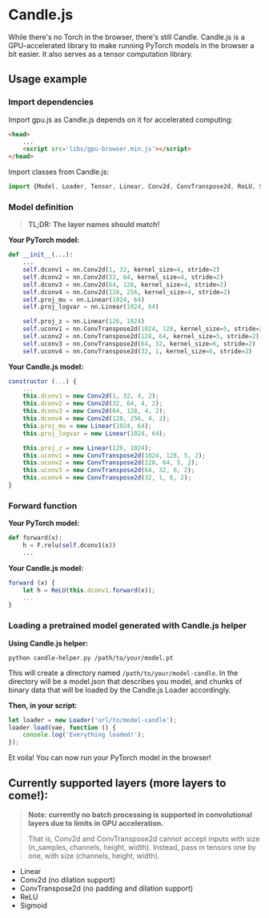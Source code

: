 # Candle.js
While there's no Torch in the browser, there's still Candle.
Candle.js is a GPU-accelerated library to make running PyTorch models in the browser a bit easier. It also serves as a tensor computation library.

## Usage example

### Import dependencies
Import gpu.js as Candle.js depends on it for accelerated computing:

```html
<head>
    ...
    <script src='libs/gpu-browser.min.js'></script>
</head>
```

Import classes from Candle.js:

```javascript
import {Model, Loader, Tensor, Linear, Conv2d, ConvTranspose2d, ReLU, Sigmoid} from "./candle.js";
```

### Model definition

> **TL;DR: The layer names should match!**

**Your PyTorch model:**

```python
def __init__(...):
    ...
    self.dconv1 = nn.Conv2d(1, 32, kernel_size=4, stride=2)
    self.dconv2 = nn.Conv2d(32, 64, kernel_size=4, stride=2)
    self.dconv3 = nn.Conv2d(64, 128, kernel_size=4, stride=2)
    self.dconv4 = nn.Conv2d(128, 256, kernel_size=4, stride=2)
    self.proj_mu = nn.Linear(1024, 64)
    self.proj_logvar = nn.Linear(1024, 64)

    self.proj_z = nn.Linear(126, 1024)
    self.uconv1 = nn.ConvTranspose2d(1024, 128, kernel_size=5, stride=2)
    self.uconv2 = nn.ConvTranspose2d(128, 64, kernel_size=5, stride=2)
    self.uconv3 = nn.ConvTranspose2d(64, 32, kernel_size=6, stride=2)
    self.uconv4 = nn.ConvTranspose2d(32, 1, kernel_size=6, stride=2)
```

**Your Candle.js model:**

```javascript
constructor (...) {
    ...
    this.dconv1 = new Conv2d(1, 32, 4, 2);
    this.dconv2 = new Conv2d(32, 64, 4, 2);
    this.dconv3 = new Conv2d(64, 128, 4, 2);
    this.dconv4 = new Conv2d(128, 256, 4, 2);
    this.proj_mu = new Linear(1024, 64);
    this.proj_logvar = new Linear(1024, 64);

    this.proj_z = new Linear(126, 1024);
    this.uconv1 = new ConvTranspose2d(1024, 128, 5, 2);
    this.uconv2 = new ConvTranspose2d(128, 64, 5, 2);
    this.uconv3 = new ConvTranspose2d(64, 32, 6, 2);
    this.uconv4 = new ConvTranspose2d(32, 1, 6, 2);
}
```

### Forward function
**Your PyTorch model:**

```python
def forward(x):
    h = F.relu(self.dconv1(x))
    ...
```

**Your Candle.js model:**

```javascript
forward (x) {
    let h = ReLU(this.dconv1.forward(x));
    ...
}
```

### Loading a pretrained model generated with Candle.js helper
**Using Candle.js helper:**

```
python candle-helper.py /path/to/your/model.pt
```

This will create a directory named `/path/to/your/model-candle`. In the directory will be a model.json that describes you model, and chunks of binary data that will be loaded by the Candle.js Loader accordingly.

**Then, in your script:**

```javascript
let loader = new Loader('url/to/model-candle');
loader.load(vae, function () {
    console.log('Everything loaded!');
});
```

Et voila! You can now run your PyTorch model in the browser!

## Currently supported layers (more layers to come!):

> **Note: currently no batch processing is supported in convolutional layers due to limits in GPU acceleration.** 
>
> That is, Conv2d and ConvTranspose2d cannot accept inputs with size (n_samples, channels, height, width). Instead, pass in tensors one by one, with size (channels, height, width).

* Linear
* Conv2d (no dilation support)
* ConvTranspose2d (no padding and dilation support)
* ReLU
* Sigmoid
